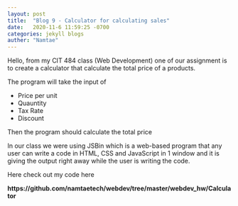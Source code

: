 ```yaml
---
layout: post
title:  "Blog 9 - Calculator for calculating sales"
date:   2020-11-6 11:59:25 -0700
categories: jekyll blogs
auther: "Namtae"
---
```


<html>
<p>Hello, from my CIT 484 class (Web Development) one of our assignment is to create a calculator that calculate the total price of a products.</p>

<p>The program will take the input of </p>
<ul>
    <li>Price per unit</li>
    <li>Quauntity</li>
    <li>Tax Rate</li>
    <li>Discount</li>
</ul>
<p>Then the program should calculate the total price</p>

<p>In our class we were using JSBin which is a web-based program that any user can write a code in HTML, CSS and JavaScript in 1 window and it is giving the output right away while the user is writing the code.</p>
<p>Here check out my code here</p>
<b>https://github.com/namtaetech/webdev/tree/master/webdev_hw/Calculator</b>




</html>